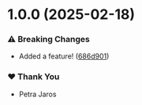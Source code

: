 # 1.0.0 (2025-02-18)

### ⚠️  Breaking Changes

- Added a feature! ([686d901](https://github.com/Peeja/nx-playground/commit/686d901))

### ❤️ Thank You

- Petra Jaros